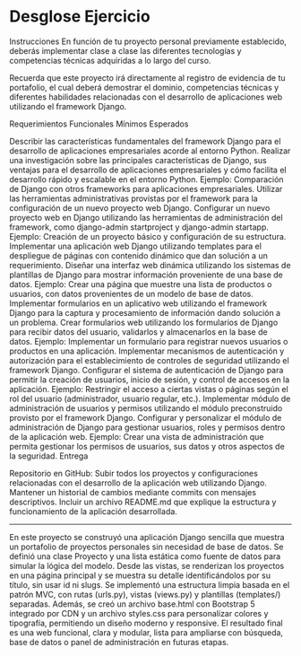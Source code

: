 # Desglose Ejercicio
Instrucciones
En función de tu proyecto personal previamente establecido, deberás implementar clase a clase las diferentes tecnologías y competencias técnicas adquiridas a lo largo del curso.

Recuerda que este proyecto irá directamente al registro de evidencia de tu portafolio, el cual deberá demostrar el dominio, competencias técnicas y diferentes habilidades relacionadas con el desarrollo de aplicaciones web utilizando el framework Django.

Requerimientos Funcionales Mínimos Esperados

Describir las características fundamentales del framework Django para el desarrollo de aplicaciones empresariales acorde al entorno Python.
Realizar una investigación sobre las principales características de Django, sus ventajas para el desarrollo de aplicaciones empresariales y cómo facilita el desarrollo rápido y escalable en el entorno Python.
Ejemplo: Comparación de Django con otros frameworks para aplicaciones empresariales.
Utilizar las herramientas administrativas provistas por el framework para la configuración de un nuevo proyecto web Django.
Configurar un nuevo proyecto web en Django utilizando las herramientas de administración del framework, como django-admin startproject y django-admin startapp.
Ejemplo: Creación de un proyecto básico y configuración de su estructura.
Implementar una aplicación web Django utilizando templates para el despliegue de páginas con contenido dinámico que dan solución a un requerimiento.
Diseñar una interfaz web dinámica utilizando los sistemas de plantillas de Django para mostrar información proveniente de una base de datos.
Ejemplo: Crear una página que muestre una lista de productos o usuarios, con datos provenientes de un modelo de base de datos.
Implementar formularios en un aplicativo web utilizando el framework Django para la captura y procesamiento de información dando solución a un problema.
Crear formularios web utilizando los formularios de Django para recibir datos del usuario, validarlos y almacenarlos en la base de datos.
Ejemplo: Implementar un formulario para registrar nuevos usuarios o productos en una aplicación.
Implementar mecanismos de autenticación y autorización para el establecimiento de controles de seguridad utilizando el framework Django.
Configurar el sistema de autenticación de Django para permitir la creación de usuarios, inicio de sesión, y control de accesos en la aplicación.
Ejemplo: Restringir el acceso a ciertas vistas o páginas según el rol del usuario (administrador, usuario regular, etc.).
Implementar módulo de administración de usuarios y permisos utilizando el módulo preconstruido provisto por el framework Django.
Configurar y personalizar el módulo de administración de Django para gestionar usuarios, roles y permisos dentro de la aplicación web.
Ejemplo: Crear una vista de administración que permita gestionar los permisos de usuarios, sus datos y otros aspectos de la seguridad.
Entrega

Repositorio en GitHub:
Subir todos los proyectos y configuraciones relacionadas con el desarrollo de la aplicación web utilizando Django.
Mantener un historial de cambios mediante commits con mensajes descriptivos.
Incluir un archivo README.md que explique la estructura y funcionamiento de la aplicación desarrollada.


**************************************
En este proyecto se construyó una aplicación Django sencilla que muestra un portafolio de proyectos personales sin necesidad de base de datos. Se definió una clase Proyecto y una lista estática como fuente de datos para simular la lógica del modelo. Desde las vistas, se renderizan los proyectos en una página principal y se muestra su detalle identificándolos por su título, sin usar id ni slugs. Se implementó una estructura limpia basada en el patrón MVC, con rutas (urls.py), vistas (views.py) y plantillas (templates/) separadas. Además, se creó un archivo base.html con Bootstrap 5 integrado por CDN y un archivo styles.css para personalizar colores y tipografía, permitiendo un diseño moderno y responsive. El resultado final es una web funcional, clara y modular, lista para ampliarse con búsqueda, base de datos o panel de administración en futuras etapas.